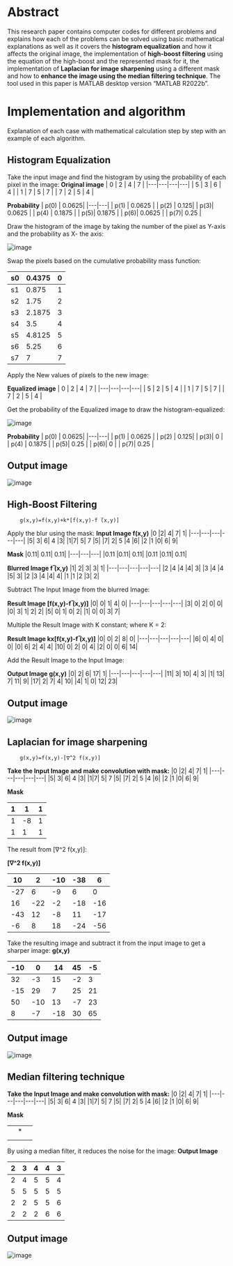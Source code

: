 # Abstract 
This research paper contains computer codes for different problems and explains how each of the problems can be solved using basic mathematical explanations as well as it covers the **histogram equalization** and how it affects the original image, the implementation of **high-boost filtering** using the equation of the high-boost and the represented mask for it, the implementation of **Laplacian for image sharpening** using a different mask and how to **enhance the image using the median filtering technique**. The tool used in this paper is MATLAB desktop version “MATLAB R2022b”.      

# Implementation and algorithm 
Explanation of each case with mathematical calculation step by step with an example of each algorithm. 
## Histogram Equalization
Take the input image and find the histogram by using the probability of each pixel in the image:
**Original image**
| 0 | 2 | 4 | 7 |
|---|---|---|---|
| 5 | 3 | 6 | 4 | 
| 1 | 7 | 5 | 7 |
| 7 | 2 | 5 | 4 |

**Probability**
| p(0) | 0.0625|
|---|---|
|  p(1) | 0.0625 | 
|  p(2) | 0.125|
|  p(3)| 0.0625 |
|  p(4) | 0.1875 |
|  p(5)| 0.1875 |
|  p(6)| 0.0625 |
|  p(7)| 0.25 |

Draw the histogram of the image by taking the number of the pixel as Y-axis and the probability as X- the axis:

![image](https://github.com/yousefturin/Image-Processing-2/assets/94796673/80a17701-4fc0-4429-9e36-ab3fab9a055f)

Swap the pixels based on the cumulative probability mass function:

| s0 | 0.4375|0 |
|---|---| --- |
|  s1| 0.875 | 1 |
|  s2 | 1.75| 2 |
|  s3| 2.1875 | 3 |
|  s4 | 3.5 | 4 |
|  s5| 4.8125 |5 |
|  s6| 5.25 |6 |
|  s7| 7 | 7 |

Apply the New values of pixels to the new image:

**Equalized image**
| 0 | 2 | 4 | 7 |
|---|---|---|---|
| 5 | 2 | 5 | 4 | 
| 1 | 7 | 5 | 7 |
| 7 | 2 | 5 | 4 |

Get the probability of the Equalized image to draw the histogram-equalized:

![image](https://github.com/yousefturin/Image-Processing-2/assets/94796673/67b9a8f4-ac4f-4061-81fd-b2a0c2a69dd0)

**Probability**
| p(0) | 0.0625|
|---|---|
|  p(1) | 0.0625 | 
|  p(2) | 0.125|
|  p(3)| 0 |
|  p(4) | 0.1875 |
|  p(5)| 0.25 |
|  p(6)| 0 |
|  p(7)| 0.25 |

## Output image
![image](https://github.com/yousefturin/Image-Processing-2/assets/94796673/99093a10-90af-42c4-a29f-63ddee6cfe9b)


## High-Boost Filtering

        g(x,y)=f(x,y)+k*[f(x,y)-f ̅(x,y)]
Apply the blur using the mask:
**Input Image f(x,y)**
|0	|2|	4|	7|	1|
|---|---|---|---|---|
|5|	3|	6|	4	|3|
|1|7|	5|	7	|5|
|7|	2|	5	|4	|6|
|2	|1	|0|	6|	9|

**Mask**
|0.11|	0.11|	0.11|
|---|---|---|
|0.11	|0.11|	0.11|
|0.11	|0.11|	0.11|

**Blurred Image f ̅(x,y)**
|1|	2|	3|	3|	1|
|---|---|---|---|---|
|2	|4	|4	|4|	3|
|3	|4	|4	|5|	3|
|2	|3	|4	|4|	4|
|1	|1	|2	|3|	2|

Subtract The Input Image from the blurred Image:

**Result Image [f(x,y)-f ̅(x,y)]**
|0|	0|	1|	4|	0|
|---|---|---|---|---|
|3|	0|	2|	0|	0|
|0|	3|	1|	2|	2|
|5|	0|	1|	0|	2|
|1|	0|	0|	3|	7|

Multiple the Result Image with K constant; where K = 2:

**Result Image kx[f(x,y)-f ̅(x,y)]**
|0|	0|	2|	8|	0|
|---|---|---|---|---|
|6|	0|	4|	0|	0|
|0|	6|	2|	4|	4|
|10|	0|	2|	0|	4|
|2|	0|	0|	6|	14|

Add the Result Image to the Input Image:

**Output Image g(x,y)**
|0|	2|	6|	17|	1|
|---|---|---|---|---|
|11|	3|	10|	4|	3|
|1|	13|	7|	11|	9|
|17|	2|	7|	4|	10|
|4|	1|	0|	12|	23|

## Output image
![image](https://github.com/yousefturin/Image-Processing-2/assets/94796673/f46fd3bb-5c54-4b3e-a7e1-e373983b7a1a)

## Laplacian for image sharpening

        g(x,y)=f(x,y)-[∇^2 f(x,y)]

**Take the Input Image and make convolution with mask:**
|0	|2|	4|	7|	1|
|---|---|---|---|---|
|5|	3|	6|	4	|3|
|1|7|	5|	7	|5|
|7|	2|	5	|4	|6|
|2	|1	|0|	6|	9|

**Mask**

|1	|1	|1|
|---|---|---|
|1	|-8	|1|
|1	|1	|1|

The result from [∇^2 f(x,y)]:

**[∇^2 f(x,y)]**

|10|	2|	-10|	-38|	6|
|---|---|---|---|---|
|-27|	6|	-9|	6|	0|
|16|	-22|	-2|	-18|	-16|
|-43|	12|	-8|	11|	-17|
|-6	|8|	18|	-24|	-56|

Take the resulting image and subtract it from the input image to get a sharper image:
**g(x,y)**

|-10|	0|	14	|45|	-5|
|---|---|---|---|---|
|32|	-3|	15	|-2|	3|
|-15|	29|	7	|25|	21|
|50|	-10|	13|	-7|	23|
|8|	-7	|-18	|30|	65|

## Output image
![image](https://github.com/yousefturin/Image-Processing-2/assets/94796673/c0a05b0f-dce9-47e6-b7d5-61ecfb88e748)


## Median filtering technique
**Take the Input Image and make convolution with mask:**
|0	|2|	4|	7|	1|
|---|---|---|---|---|
|5|	3|	6|	4	|3|
|1|7|	5|	7	|5|
|7|	2|	5	|4	|6|
|2	|1	|0|	6|	9|

**Mask**

|	|	||
|---|---|---|
|	|*||
|	|	||

By using a median filter, it reduces the noise for the image: 
**Output Image**

|2|	3|	4|	4|	3|
|---|---|---|---|---|
|2|	4|	5|	5|	4|
|5|	5|	5|	5|	5|
|2|	2|	5|	5|	6|
|2|	2|	2|	6|	6|

## Output image
![image](https://github.com/yousefturin/Image-Processing-2/assets/94796673/132ca927-7130-48a6-8c75-206fb072723f)


